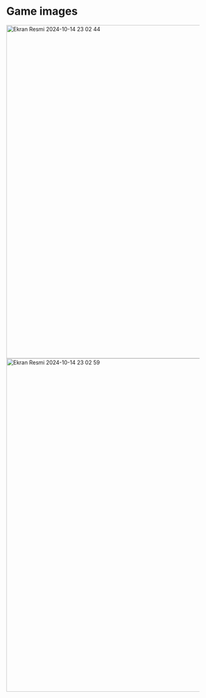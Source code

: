 # Game images
<img width="868" alt="Ekran Resmi 2024-10-14 23 02 44" src="https://github.com/user-attachments/assets/2db98cde-c4e6-46dd-bd44-63c5f88b9a67">
<img width="868" alt="Ekran Resmi 2024-10-14 23 02 59" src="https://github.com/user-attachments/assets/fa7f31a7-9822-46c7-84c0-f5a269534e5d">
